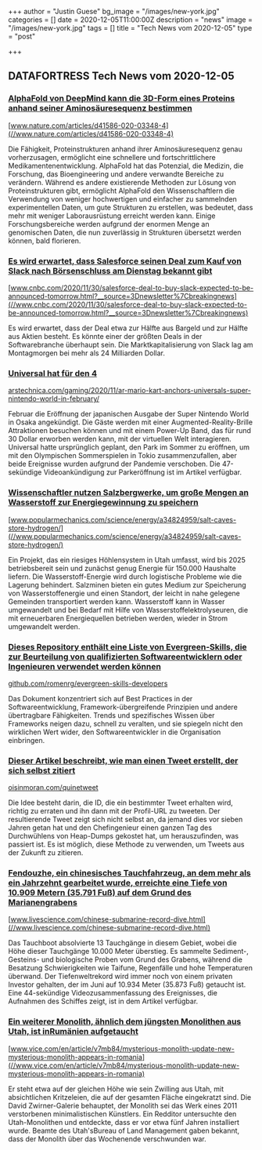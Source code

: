 +++
author = "Justin Guese"
bg_image = "/images/new-york.jpg"
categories = []
date = 2020-12-05T11:00:00Z
description = "news"
image = "/images/new-york.jpg"
tags = []
title = "Tech News vom 2020-12-05"
type = "post"

+++

        
## DATAFORTRESS Tech News vom 2020-12-05





### [AlphaFold von DeepMind kann die 3D-Form eines Proteins anhand seiner Aminosäuresequenz bestimmen](//www.nature.com/articles/d41586-020-03348-4)


[www.nature.com/articles/d41586-020-03348-4](//www.nature.com/articles/d41586-020-03348-4)


Die Fähigkeit, Proteinstrukturen anhand ihrer Aminosäuresequenz genau vorherzusagen, ermöglicht eine schnellere und fortschrittlichere Medikamentenentwicklung. AlphaFold hat das Potenzial, die Medizin, die Forschung, das Bioengineering und andere verwandte Bereiche zu verändern. Während es andere existierende Methoden zur Lösung von Proteinstrukturen gibt, ermöglicht AlphaFold den Wissenschaftlern die Verwendung von weniger hochwertigen und einfacher zu sammelnden experimentellen Daten, um gute Strukturen zu erstellen, was bedeutet, dass mehr mit weniger Laborausrüstung erreicht werden kann. Einige Forschungsbereiche werden aufgrund der enormen Menge an genomischen Daten, die nun zuverlässig in Strukturen übersetzt werden können, bald florieren.


### [Es wird erwartet, dass Salesforce seinen Deal zum Kauf von Slack nach Börsenschluss am Dienstag bekannt gibt](//www.cnbc.com/2020/11/30/salesforce-deal-to-buy-slack-expected-to-be-announced-tomorrow.html?__source=3Dnewsletter%7Cbreakingnews)


[www.cnbc.com/2020/11/30/salesforce-deal-to-buy-slack-expected-to-be-announced-tomorrow.html?__source=3Dnewsletter%7Cbreakingnews](//www.cnbc.com/2020/11/30/salesforce-deal-to-buy-slack-expected-to-be-announced-tomorrow.html?__source=3Dnewsletter%7Cbreakingnews)


Es wird erwartet, dass der Deal etwa zur Hälfte aus Bargeld und zur Hälfte aus Aktien besteht. Es könnte einer der größten Deals in der Softwarebranche überhaupt sein. Die Marktkapitalisierung von Slack lag am Montagmorgen bei mehr als 24 Milliarden Dollar.


### [Universal hat für den 4](//arstechnica.com/gaming/2020/11/ar-mario-kart-anchors-universals-super-nintendo-world-in-february/)


[arstechnica.com/gaming/2020/11/ar-mario-kart-anchors-universals-super-nintendo-world-in-february/](//arstechnica.com/gaming/2020/11/ar-mario-kart-anchors-universals-super-nintendo-world-in-february/)


Februar die Eröffnung der japanischen Ausgabe der Super Nintendo World in Osaka angekündigt. Die Gäste werden mit einer Augmented-Reality-Brille Attraktionen besuchen können und mit einem Power-Up Band, das für rund 30 Dollar erworben werden kann, mit der virtuellen Welt interagieren. Universal hatte ursprünglich geplant, den Park im Sommer zu eröffnen, um mit den Olympischen Sommerspielen in Tokio zusammenzufallen, aber beide Ereignisse wurden aufgrund der Pandemie verschoben. Die 47-sekündige Videoankündigung zur Parkeröffnung ist im Artikel verfügbar.


### [Wissenschaftler nutzen Salzbergwerke, um große Mengen an Wasserstoff zur Energiegewinnung zu speichern](//www.popularmechanics.com/science/energy/a34824959/salt-caves-store-hydrogen/)


[www.popularmechanics.com/science/energy/a34824959/salt-caves-store-hydrogen/](//www.popularmechanics.com/science/energy/a34824959/salt-caves-store-hydrogen/)


Ein Projekt, das ein riesiges Höhlensystem in Utah umfasst, wird bis 2025 betriebsbereit sein und zunächst genug Energie für 150.000 Haushalte liefern. Die Wasserstoff-Energie wird durch logistische Probleme wie die Lagerung behindert. Salzminen bieten ein gutes Medium zur Speicherung von Wasserstoffenergie und einen Standort, der leicht in nahe gelegene Gemeinden transportiert werden kann. Wasserstoff kann in Wasser umgewandelt und bei Bedarf mit Hilfe von Wasserstoffelektrolyseuren, die mit erneuerbaren Energiequellen betrieben werden, wieder in Strom umgewandelt werden.


### [Dieses Repository enthält eine Liste von Evergreen-Skills, die zur Beurteilung von qualifizierten Softwareentwicklern oder Ingenieuren verwendet werden können](//github.com/romenrg/evergreen-skills-developers)


[github.com/romenrg/evergreen-skills-developers](//github.com/romenrg/evergreen-skills-developers)


Das Dokument konzentriert sich auf Best Practices in der Softwareentwicklung, Framework-übergreifende Prinzipien und andere übertragbare Fähigkeiten. Trends und spezifisches Wissen über Frameworks neigen dazu, schnell zu veralten, und sie spiegeln nicht den wirklichen Wert wider, den Softwareentwickler in die Organisation einbringen.


### [Dieser Artikel beschreibt, wie man einen Tweet erstellt, der sich selbst zitiert](//oisinmoran.com/quinetweet)


[oisinmoran.com/quinetweet](//oisinmoran.com/quinetweet)


Die Idee besteht darin, die ID, die ein bestimmter Tweet erhalten wird, richtig zu erraten und ihn dann mit der Profil-URL zu tweeten. Der resultierende Tweet zeigt sich nicht selbst an, da jemand dies vor sieben Jahren getan hat und den Chefingenieur einen ganzen Tag des Durchwühlens von Heap-Dumps gekostet hat, um herauszufinden, was passiert ist. Es ist möglich, diese Methode zu verwenden, um Tweets aus der Zukunft zu zitieren.


### [Fendouzhe, ein chinesisches Tauchfahrzeug, an dem mehr als ein Jahrzehnt gearbeitet wurde, erreichte eine Tiefe von 10.909 Metern (35.791 Fuß) auf dem Grund des Marianengrabens](//www.livescience.com/chinese-submarine-record-dive.html)


[www.livescience.com/chinese-submarine-record-dive.html](//www.livescience.com/chinese-submarine-record-dive.html)


Das Tauchboot absolvierte 13 Tauchgänge in diesem Gebiet, wobei die Höhe dieser Tauchgänge 10.000 Meter überstieg. Es sammelte Sediment-, Gesteins- und biologische Proben vom Grund des Grabens, während die Besatzung Schwierigkeiten wie Taifune, Regenfälle und hohe Temperaturen überwand. Der Tiefenweltrekord wird immer noch von einem privaten Investor gehalten, der im Juni auf 10.934 Meter (35.873 Fuß) getaucht ist. Eine 44-sekündige Videozusammenfassung des Ereignisses, die Aufnahmen des Schiffes zeigt, ist in dem Artikel verfügbar.


### [Ein weiterer Monolith, ähnlich dem jüngsten Monolithen aus Utah, ist inRumänien aufgetaucht](//www.vice.com/en/article/v7mb84/mysterious-monolith-update-new-mysterious-monolith-appears-in-romania)


[www.vice.com/en/article/v7mb84/mysterious-monolith-update-new-mysterious-monolith-appears-in-romania](//www.vice.com/en/article/v7mb84/mysterious-monolith-update-new-mysterious-monolith-appears-in-romania)


Er steht etwa auf der gleichen Höhe wie sein Zwilling aus Utah, mit absichtlichen Kritzeleien, die auf der gesamten Fläche eingekratzt sind. Die David Zwirner-Galerie behauptet, der Monolith sei das Werk eines 2011 verstorbenen minimalistischen Künstlers. Ein Redditor untersuchte den Utah-Monolithen und entdeckte, dass er vor etwa fünf Jahren installiert wurde. Beamte des Utah'sBureau of Land Management gaben bekannt, dass der Monolith über das Wochenende verschwunden war.